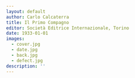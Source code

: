 ```yaml
---
layout: default
author: Carlo Calcaterra
title: Il Primo Compagno
editor: Società Editrice Internazionale, Torino
date: 1933-01-01
images:
  - cover.jpg
  - date.jpg
  - back.jpg
  - defect.jpg
description: ''
---
```

